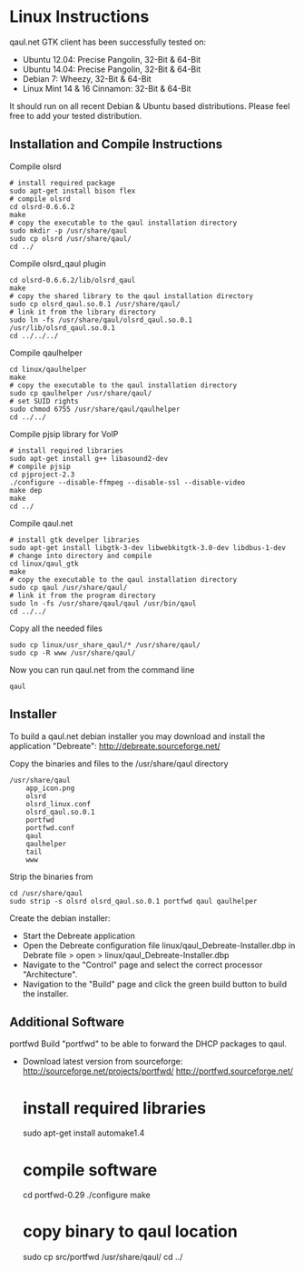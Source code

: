 Linux Instructions
==================

qaul.net GTK client has been successfully tested on:
* Ubuntu 12.04: Precise Pangolin, 32-Bit & 64-Bit
* Ubuntu 14.04: Precise Pangolin, 32-Bit & 64-Bit
* Debian 7: Wheezy, 32-Bit & 64-Bit
* Linux Mint 14 & 16 Cinnamon: 32-Bit & 64-Bit

It should run on all recent Debian & Ubuntu based distributions.
Please feel free to add your tested distribution.


Installation and Compile Instructions
--------------------------------------

Compile olsrd

    # install required package
    sudo apt-get install bison flex
    # compile olsrd
    cd olsrd-0.6.6.2
    make
    # copy the executable to the qaul installation directory
    sudo mkdir -p /usr/share/qaul
    sudo cp olsrd /usr/share/qaul/
    cd ../

Compile olsrd_qaul plugin

    cd olsrd-0.6.6.2/lib/olsrd_qaul
    make
    # copy the shared library to the qaul installation directory
    sudo cp olsrd_qaul.so.0.1 /usr/share/qaul/
    # link it from the library directory
    sudo ln -fs /usr/share/qaul/olsrd_qaul.so.0.1 /usr/lib/olsrd_qaul.so.0.1
    cd ../../../

Compile qaulhelper

	cd linux/qaulhelper
	make
	# copy the executable to the qaul installation directory
	sudo cp qaulhelper /usr/share/qaul/
	# set SUID rights
	sudo chmod 6755 /usr/share/qaul/qaulhelper
	cd ../../

Compile pjsip library for VoIP

	# install required libraries
	sudo apt-get install g++ libasound2-dev
	# compile pjsip
    cd pjproject-2.3
    ./configure --disable-ffmpeg --disable-ssl --disable-video
    make dep
    make
    cd ../

Compile qaul.net

    # install gtk develper libraries
    sudo apt-get install libgtk-3-dev libwebkitgtk-3.0-dev libdbus-1-dev
    # change into directory and compile
    cd linux/qaul_gtk
    make
	# copy the executable to the qaul installation directory
	sudo cp qaul /usr/share/qaul/
    # link it from the program directory
    sudo ln -fs /usr/share/qaul/qaul /usr/bin/qaul
    cd ../../

Copy all the needed files 

    sudo cp linux/usr_share_qaul/* /usr/share/qaul/
    sudo cp -R www /usr/share/qaul/

Now you can run qaul.net from the command line

    qaul


Installer
---------

To build a qaul.net debian installer you may download and install the 
application "Debreate":
http://debreate.sourceforge.net/

Copy the binaries and files to the /usr/share/qaul directory

    /usr/share/qaul
        app_icon.png
        olsrd
        olsrd_linux.conf
        olsrd_qaul.so.0.1
        portfwd
        portfwd.conf
        qaul
        qaulhelper
        tail
        www

Strip the binaries from 

    cd /usr/share/qaul
    sudo strip -s olsrd olsrd_qaul.so.0.1 portfwd qaul qaulhelper

Create the debian installer:
* Start the Debreate application
* Open the Debreate configuration file linux/qaul_Debreate-Installer.dbp
  in Debrate
  file > open > linux/qaul_Debreate-Installer.dbp
* Navigate to the "Control" page and select the correct processor 
  "Architecture".
* Navigation to the "Build" page and click the green build button to
  build the installer.


Additional Software
-------------------
portfwd
Build "portfwd" to be able to forward the DHCP packages to qaul.

* Download latest version from sourceforge: 
  http://sourceforge.net/projects/portfwd/ 
  http://portfwd.sourceforge.net/

    # install required libraries
    sudo apt-get install automake1.4
    # compile software
    cd portfwd-0.29
    ./configure
    make
    # copy binary to qaul location
    sudo cp src/portfwd /usr/share/qaul/
    cd ../
